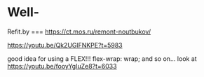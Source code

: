 # Well-
Refit.by === https://ct.mos.ru/remont-noutbukov/

https://youtu.be/Qk2UGlFNKPE?t=5983

good idea for using a FLEX!!! flex-wrap: wrap; and so on... look at https://youtu.be/fooyYgIuZe8?t=6033